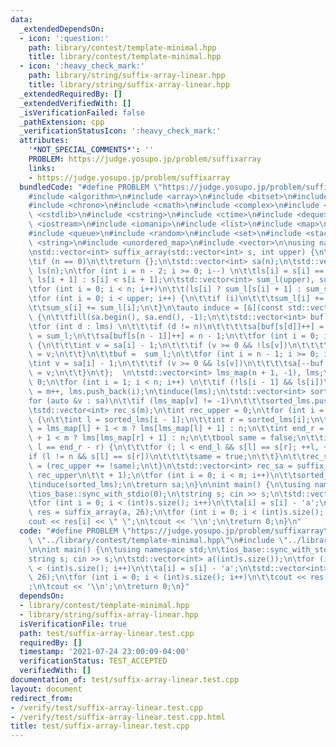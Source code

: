 ```yaml
---
data:
  _extendedDependsOn:
  - icon: ':question:'
    path: library/contest/template-minimal.hpp
    title: library/contest/template-minimal.hpp
  - icon: ':heavy_check_mark:'
    path: library/string/suffix-array-linear.hpp
    title: library/string/suffix-array-linear.hpp
  _extendedRequiredBy: []
  _extendedVerifiedWith: []
  _isVerificationFailed: false
  _pathExtension: cpp
  _verificationStatusIcon: ':heavy_check_mark:'
  attributes:
    '*NOT_SPECIAL_COMMENTS*': ''
    PROBLEM: https://judge.yosupo.jp/problem/suffixarray
    links:
    - https://judge.yosupo.jp/problem/suffixarray
  bundledCode: "#define PROBLEM \"https://judge.yosupo.jp/problem/suffixarray\"\n\n\
    #include <algorithm>\n#include <array>\n#include <bitset>\n#include <cassert>\n\
    #include <chrono>\n#include <cmath>\n#include <complex>\n#include <cstdio>\n#include\
    \ <cstdlib>\n#include <cstring>\n#include <ctime>\n#include <deque>\n#include\
    \ <iostream>\n#include <iomanip>\n#include <list>\n#include <map>\n#include <numeric>\n\
    #include <queue>\n#include <random>\n#include <set>\n#include <stack>\n#include\
    \ <string>\n#include <unordered_map>\n#include <vector>\n\nusing namespace std;\n\
    \nstd::vector<int> suffix_array(std::vector<int> s, int upper) {\n\tint n = (int)s.size();\n\
    \tif (n == 0)\n\t\treturn {};\n\tstd::vector<int> sa(n);\n\tstd::vector<bool>\
    \ ls(n);\n\tfor (int i = n - 2; i >= 0; i--) \n\t\tls[i] = s[i] == s[i + 1] ?\
    \ ls[i + 1] : s[i] < s[i + 1];\n\tstd::vector<int> sum_l(upper), sum_s(upper);\n\
    \tfor (int i = 0; i < n; i++)\n\t\t(ls[i] ? sum_l[s[i] + 1] : sum_s[s[i]])++;\n\
    \tfor (int i = 0; i < upper; i++) {\n\t\tif (i)\n\t\t\tsum_l[i] += sum_s[i - 1];\n\
    \t\tsum_s[i] += sum_l[i];\n\t}\n\tauto induce = [&](const std::vector<int> &lms)\
    \ {\n\t\tfill(sa.begin(), sa.end(), -1);\n\t\tstd::vector<int> buf = sum_s;\n\t\
    \tfor (int d : lms) \n\t\t\tif (d != n)\n\t\t\t\tsa[buf[s[d]]++] = d;\n\t\tbuf\
    \ = sum_l;\n\t\tsa[buf[s[n - 1]]++] = n - 1;\n\t\tfor (int i = 0; i < n; i++)\
    \ {\n\t\t\tint v = sa[i] - 1;\n\t\t\tif (v >= 0 && !ls[v])\n\t\t\t\tsa[buf[s[v]]++]\
    \ = v;\n\t\t}\n\t\tbuf =  sum_l;\n\t\tfor (int i = n - 1; i >= 0; i--) {\n\t\t\
    \tint v = sa[i] - 1;\n\t\t\tif (v >= 0 && ls[v])\n\t\t\t\tsa[--buf[s[v] + 1]]\
    \ = v;\n\t\t}\n\t};  \n\tstd::vector<int> lms_map(n + 1, -1), lms;\n\tint m =\
    \ 0;\n\tfor (int i = 1; i < n; i++) \n\t\tif (!ls[i - 1] && ls[i])\n\t\t\tlms_map[i]\
    \ = m++, lms.push_back(i);\n\tinduce(lms);\n\tstd::vector<int> sorted_lms;\n\t\
    for (auto &v : sa)\n\t\tif (lms_map[v] != -1)\n\t\t\tsorted_lms.push_back(v);\n\
    \tstd::vector<int> rec_s(m);\n\tint rec_upper = 0;\n\tfor (int i = 1; i < m; i++)\
    \ {\n\t\tint l = sorted_lms[i - 1];\n\t\tint r = sorted_lms[i];\n\t\tint end_l\
    \ = lms_map[l] + 1 < m ? lms[lms_map[l] + 1] : n;\n\t\tint end_r = lms_map[r]\
    \ + 1 < m ? lms[lms_map[r] + 1] : n;\n\t\tbool same = false;\n\t\tif (end_l -\
    \ l == end_r - r) {\n\t\t\tfor (; l < end_l && s[l] == s[r]; ++l, ++r);\n\t\t\t\
    if (l != n && s[l] == s[r])\n\t\t\t\tsame = true;\n\t\t}\n\t\trec_s[lms_map[sorted_lms[i]]]\
    \ = (rec_upper += !same);\n\t}\n\tstd::vector<int> rec_sa = suffix_array(rec_s,\
    \ rec_upper\n\t\t + 1);\n\tfor (int i = 0; i < m; i++)\n\t\tsorted_lms[i] = lms[rec_sa[i]];\n\
    \tinduce(sorted_lms);\n\treturn sa;\n}\n\nint main() {\n\tusing namespace std;\n\
    \tios_base::sync_with_stdio(0);\n\tstring s; cin >> s;\n\tstd::vector<int> a((int)s.size());\n\
    \tfor (int i = 0; i < (int)s.size(); i++)\n\t\ta[i] = s[i] - 'a';\n\tstd::vector<int>\
    \ res = suffix_array(a, 26);\n\tfor (int i = 0; i < (int)s.size(); i++)\n\t\t\
    cout << res[i] << \" \";\n\tcout << '\\n';\n\treturn 0;\n}\n"
  code: "#define PROBLEM \"https://judge.yosupo.jp/problem/suffixarray\"\n\n#include\
    \ \"../library/contest/template-minimal.hpp\"\n#include \"../library/string/suffix-array-linear.hpp\"\
    \n\nint main() {\n\tusing namespace std;\n\tios_base::sync_with_stdio(0);\n\t\
    string s; cin >> s;\n\tstd::vector<int> a((int)s.size());\n\tfor (int i = 0; i\
    \ < (int)s.size(); i++)\n\t\ta[i] = s[i] - 'a';\n\tstd::vector<int> res = suffix_array(a,\
    \ 26);\n\tfor (int i = 0; i < (int)s.size(); i++)\n\t\tcout << res[i] << \" \"\
    ;\n\tcout << '\\n';\n\treturn 0;\n}"
  dependsOn:
  - library/contest/template-minimal.hpp
  - library/string/suffix-array-linear.hpp
  isVerificationFile: true
  path: test/suffix-array-linear.test.cpp
  requiredBy: []
  timestamp: '2021-07-24 23:00:09-04:00'
  verificationStatus: TEST_ACCEPTED
  verifiedWith: []
documentation_of: test/suffix-array-linear.test.cpp
layout: document
redirect_from:
- /verify/test/suffix-array-linear.test.cpp
- /verify/test/suffix-array-linear.test.cpp.html
title: test/suffix-array-linear.test.cpp
---
```

